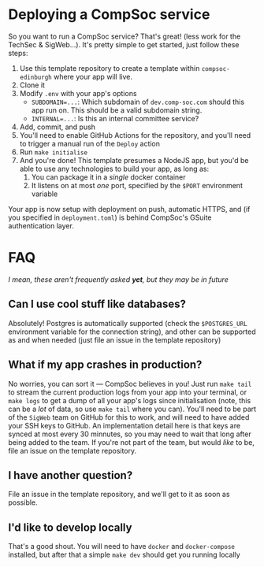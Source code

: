 # Deploying a CompSoc service

So you want to run a CompSoc service? That's great! (less work for the TechSec & SigWeb...). It's pretty simple to get started, just follow these steps:

1. Use this template repository to create a template within `compsoc-edinburgh` where your app will live.
2. Clone it
3. Modify `.env` with your app's options
   - `SUBDOMAIN=...`: Which subdomain of `dev.comp-soc.com` should this app run on. This should be a valid subdomain string.
   - `INTERNAL=...`: Is this an internal committee service?
4. Add, commit, and push
5. You'll need to enable GitHub Actions for the repository, and you'll need to trigger a manual run of the `Deploy` action
6. Run `make initialise`
7. And you're done! This template presumes a NodeJS app, but you'd be able to use any technologies to build your app, as long as:
   1. You can package it in a _single_ docker container
   2. It listens on at most _one_ port, specified by the `$PORT` environment variable

Your app is now setup with deployment on push, automatic HTTPS, and (if you specified in `deployment.toml`) is behind CompSoc's GSuite authentication layer.

# FAQ

_I mean, these aren't frequently asked **yet**, but they may be in future_

## Can I use cool stuff like databases?

Absolutely! Postgres is automatically supported (check the `$POSTGRES_URL` environment variable for the connection string), and other can be supported as and when needed (just file an issue in the template repository)

## What if my app crashes in production?

No worries, you can sort it — CompSoc believes in you! Just run `make tail` to stream the current production logs from your app into your terminal, or `make logs` to get a dump of all your app's logs since initialisation (note, this can be a _lot_ of data, so use `make tail` where you can). You'll need to be part of the `SigWeb` team on GitHub for this to work, and will need to have added your SSH keys to GitHub. An implementation detail here is that keys are synced at most every 30 minnutes, so you may need to wait that long after being added to the team. If you're not part of the team, but would _like_ to be, file an issue on the template repository.

## I have another question?

File an issue in the template repository, and we'll get to it as soon as possible.

## I'd like to develop locally

That's a good shout. You will need to have `docker` and `docker-compose` installed, but after that a simple `make dev` should get you running locally
